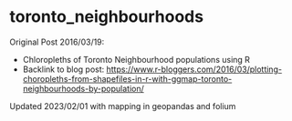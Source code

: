 # toronto_neighbourhoods

Original Post 2016/03/19: 
- Chloropleths of Toronto Neighbourhood populations using R
- Backlink to blog post: https://www.r-bloggers.com/2016/03/plotting-choropleths-from-shapefiles-in-r-with-ggmap-toronto-neighbourhoods-by-population/

Updated 2023/02/01 with mapping in geopandas and folium
